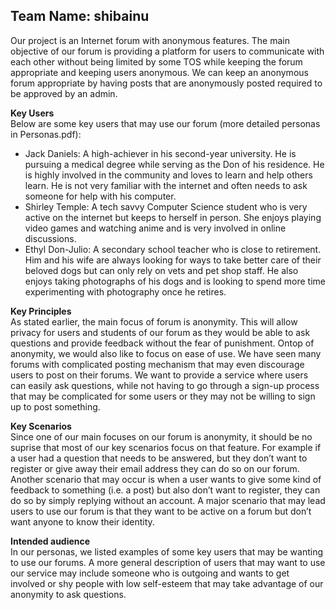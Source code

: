 ## Team Name: shibainu

Our project is an Internet forum with anonymous features. The main objective of our forum is providing a platform for users to communicate with each other without being limited by some TOS while keeping the forum appropriate and keeping users anonymous. We can keep an anonymous forum appropriate by having posts that are anonymously posted required to be approved by an admin.


**Key Users**  
Below are some key users that may use our forum (more detailed personas in Personas.pdf):    

- Jack Daniels: A high-achiever in his second-year university. He is pursuing a medical degree while serving as the Don of his residence. He is highly involved in the community and loves to learn and help others learn. He is not very familiar with the internet and often needs to ask someone for help with his computer.  
- Shirley Temple: A tech savvy Computer Science student who is very active on the internet but keeps to herself in person. She enjoys playing video games and watching anime and is very involved in online discussions. 
- Ethyl Don-Julio: A secondary school teacher who is close to retirement. Him and his wife are always looking for ways to take better care of their beloved dogs but can only rely on vets and pet shop staff. He also enjoys taking photographs of his dogs and is looking to spend more time experimenting with photography once he retires.

**Key Principles**  
As stated earlier, the main focus of forum is anonymity. This will allow privacy for users and students of our forum as they would be able to ask questions and provide feedback without the fear of punishment. Ontop of anonymity, we would also like to focus on ease of use. We have seen many forums with complicated posting mechanism that may even discourage users to post on their forums. We want to provide a service where users can easily ask questions, while not having to go through a sign-up process that may be complicated for some users or they may not be willing to sign up to post something.


**Key Scenarios**     
Since one of our main focuses on our forum is anonymity, it should be no suprise that most of our key scenarios focus on that feature. For example if a user had a question that needs to be answered, but they don’t want to register or give away their email address they can do so on our forum. Another scenario that may occur is when a user wants to give some kind of feedback to something (i.e. a post) but also don’t want to register, they can do so by simply replying without an account. A major scenario that may lead users to use our forum is that they want to be active on a forum but don’t want anyone to know their identity. 

**Intended audience**  
In our personas, we listed examples of some key users that may be wanting to use our forums. A more general description of users that may want to use our service may include someone who is outgoing and wants to get involved or shy people with low self-esteem that may take advantage of our anonymity to ask questions.


